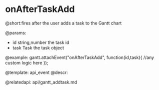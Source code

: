 onAfterTaskAdd
=============
@short:fires after the user adds a task to the Gantt chart
	

@params:
- id		string,number			the task id
- task		Task					the task object 

@example:
gantt.attachEvent("onAfterTaskAdd", function(id,task){
    //any custom logic here
});

@template:	api_event
@descr:

@relatedapi:
	api/gantt_addtask.md
